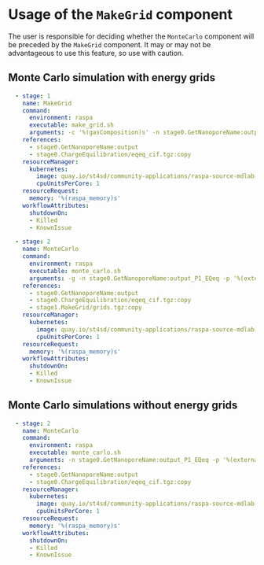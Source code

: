 # Usage of the `MakeGrid` component

The user is responsible for deciding whether the `MonteCarlo` component will be preceded by the `MakeGrid` component.
It may or may not be advantageous to use this feature, so use with caution.

## Monte Carlo simulation with energy grids

```YAML
  - stage: 1
    name: MakeGrid
    command:
      environment: raspa
      executable: make_grid.sh
      arguments: -c '%(gasComposition)s' -n stage0.GetNanoporeName:output_P1_EQeq -o .
    references:
      - stage0.GetNanoporeName:output
      - stage0.ChargeEquilibration/eqeq_cif.tgz:copy
    resourceManager:
      kubernetes:
        image: quay.io/st4sd/community-applications/raspa-source-mdlab:latest
        cpuUnitsPerCore: 1
    resourceRequest:
      memory: '%(raspa_memory)s'
    workflowAttributes:
      shutdownOn:
      - Killed
      - KnownIssue

  - stage: 2
    name: MonteCarlo
    command:
      environment: raspa
      executable: monte_carlo.sh
      arguments: -g -n stage0.GetNanoporeName:output_P1_EQeq -p '%(externalPressure_Pa)s' -t '%(externalTemperature_K)s' -c '%(gasComposition)s' -o .
    references:
      - stage0.GetNanoporeName:output
      - stage0.ChargeEquilibration/eqeq_cif.tgz:copy
      - stage1.MakeGrid/grids.tgz:copy
    resourceManager:
      kubernetes:
        image: quay.io/st4sd/community-applications/raspa-source-mdlab:latest
        cpuUnitsPerCore: 1
    resourceRequest:
      memory: '%(raspa_memory)s'
    workflowAttributes:
      shutdownOn:
      - Killed
      - KnownIssue
```

## Monte Carlo simulations without energy grids

```YAML
  - stage: 2
    name: MonteCarlo
    command:
      environment: raspa
      executable: monte_carlo.sh
      arguments: -n stage0.GetNanoporeName:output_P1_EQeq -p '%(externalPressure_Pa)s' -t '%(externalTemperature_K)s' -c '%(gasComposition)s' -o .
    references:
      - stage0.GetNanoporeName:output
      - stage0.ChargeEquilibration/eqeq_cif.tgz:copy
    resourceManager:
      kubernetes:
        image: quay.io/st4sd/community-applications/raspa-source-mdlab:latest
        cpuUnitsPerCore: 1
    resourceRequest:
      memory: '%(raspa_memory)s'
    workflowAttributes:
      shutdownOn:
      - Killed
      - KnownIssue
```
